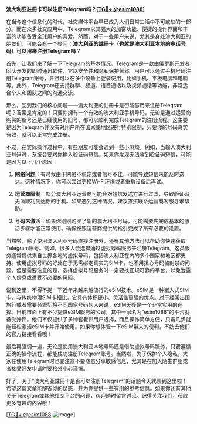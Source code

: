 **澳大利亚註冊卡可以注册Telegram吗？[[TG💪+ @esim1088](https://t.me/s/esim1088)]**

在当今这个信息化的时代，社交媒体平台早已成为人们日常生活中不可或缺的一部分。而在众多社交应用中，Telegram以其强大的加密功能、便捷的操作界面和丰富的功能备受全球用户的喜爱。然而，对于一些用户来说，尤其是身处澳大利亚的朋友们，可能会有一个疑问：**澳大利亚的註冊卡（也就是澳大利亚本地的电话号码）可以用来注册Telegram吗？**

首先，让我们来了解一下Telegram的基本情况。Telegram是一款由俄罗斯开发者团队开发的即时通讯软件，它以安全性和隐私保护著称。用户可以通过手机号码注册Telegram账号，并且可以在多个设备上登录使用，比如手机、平板电脑和电脑等。此外，Telegram还支持群聊、频道、语音通话以及视频通话等功能，非常适合个人和团队之间的沟通交流。

那么，回到我们的核心问题——澳大利亚的註冊卡是否能够用来注册Telegram呢？答案是肯定的！只要你拥有一个有效的澳大利亚手机号码，无论是通过运营商购买的新号还是已经使用的旧号，都可以顺利完成Telegram的注册流程。这主要是因为Telegram并没有对用户所在国家或地区进行特别限制，只要你的号码真实有效，就可以正常完成注册。

不过，在实际操作过程中，有些朋友可能会遇到一些小麻烦。例如，当输入澳大利亚号码时，系统会要求你输入验证码短信。如果你发现无法收到验证码短信，可能是因为以下几个原因：

1. **网络问题**：有时候由于网络不稳定或者信号不佳，可能导致短信未能及时送达。这种情况下，你可以尝试更换Wi-Fi环境或者重启设备后再试。
   
2. **运营商限制**：部分澳大利亚运营商可能会对短信发送方进行过滤，导致验证码无法顺利到达你的手机。如果遇到这种情况，建议直接联系运营商客服寻求帮助。

3. **号码未激活**：如果你刚刚购买了新的澳大利亚号码，可能需要先完成基本的激活步骤才能正常使用。确保按照运营商提供的指引完成了所有必要的设置。

当然啦，除了使用澳大利亚号码直接注册外，还有其他方法可以帮助你快速获取Telegram账号。例如，很多人会选择通过虚拟号码服务来注册Telegram。这类服务通常提供来自世界各地的虚拟号码，包括澳大利亚在内的多个国家和地区都支持。使用虚拟号码的好处在于无需绑定真实的SIM卡，也不用担心号码被封禁的问题。但是需要注意的是，选择虚拟号码服务时一定要找正规可靠的平台，以免泄露个人信息或遭受不必要的风险。

说到这里，不得不提一下近年来越来越流行的eSIM技术。eSIM是一种嵌入式SIM卡，与传统物理SIM卡相比，它具有体积更小、灵活性更强的优点。对于经常出国旅行或者需要频繁切换不同国家号码的人来说，eSIM无疑是一个非常实用的选择。目前市面上有不少提供eSIM服务的公司，其中一家名为“esim1088”的平台就备受好评。他们不仅提供了多种套餐供用户选择，而且操作简单方便，只需几步就能轻松激活eSIM卡并开始使用。如果你想体验一下eSIM带来的便利，不妨去他们的官方链接看看哦！

最后再强调一遍，无论是使用澳大利亚本地号码还是借助虚拟号码服务，只要遵循正确的操作流程，都能成功注册Telegram账号。当然啦，为了保护个人隐私，大家在使用Telegram时也要注意不要随意分享敏感信息，尤其是在加入陌生群组或者接受好友申请时要格外小心谨慎。

好了，关于“澳大利亚註冊卡是否可以注册Telegram”的话题今天就聊到这里啦！希望这篇文章能解答你的疑惑，并为你提供一些有用的参考信息。如果你还有其他关于Telegram或其他社交平台的问题，欢迎随时留言讨论。记得关注我们，获取更多有趣的内容哦！

[[TG💪+ @esim1088](https://t.me/s/esim1088) ![Image](https://i.postimg.cc/4NQfJmqS/Snipaste-2025-05-13-00-14-12.png)]